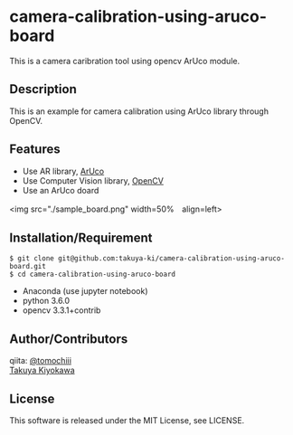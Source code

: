 # camera-calibration-using-aruco-board
This is a camera caribration tool using opencv ArUco module.

## Description

This is an example for camera calibration using ArUco library through OpenCV.

## Features

- Use AR library, [ArUco](https://www.uco.es/investiga/grupos/ava/node/26)
- Use Computer Vision library, [OpenCV](https://opencv.org/)
- Use an ArUco doard

<img src="./sample_board.png" width=50%　align=left>

## Installation/Requirement

	$ git clone git@github.com:takuya-ki/camera-calibration-using-aruco-board.git
	$ cd camera-calibration-using-aruco-board

- Anaconda (use jupyter notebook)
- python 3.6.0
- opencv 3.3.1+contrib

## Author/Contributors

qiita: [@tomochiii](http://qiita.com/tomochiii)  
[Takuya Kiyokawa](http://qiita.com/takuya-ki)

## License
This software is released under the MIT License, see LICENSE.

